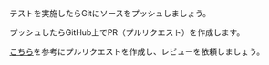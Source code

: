 テストを実施したらGitにソースをプッシュしましょう。

プッシュしたらGitHub上でPR（プルリクエスト）を作成します。

[こちら](https://github.com/yu-it-engineer/Java-Curriculum/blob/main/6.%E8%A7%A3%E8%AA%AC/Git/%E3%83%97%E3%83%AB%E3%83%AA%E3%82%AF%E3%82%A8%E3%82%B9%E3%83%88%E4%BD%9C%E6%88%90.xlsx)を参考にプルリクエストを作成し、レビューを依頼しましょう。
